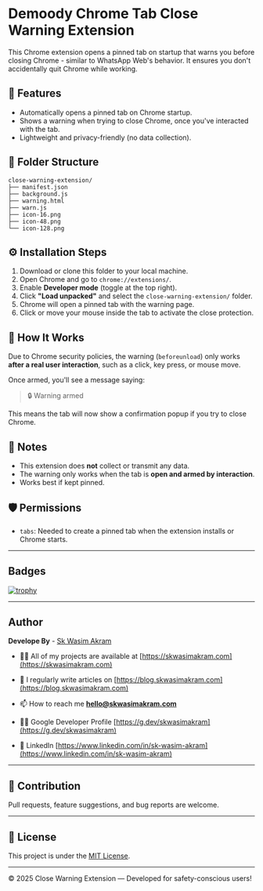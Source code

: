 
# Demoody Chrome Tab Close Warning Extension

This Chrome extension opens a pinned tab on startup that warns you before closing Chrome - similar to WhatsApp Web's behavior. It ensures you don't accidentally quit Chrome while working.

## 🔧 Features
- Automatically opens a pinned tab on Chrome startup.
- Shows a warning when trying to close Chrome, once you've interacted with the tab.
- Lightweight and privacy-friendly (no data collection).

## 📁 Folder Structure

```
close-warning-extension/
├── manifest.json
├── background.js
├── warning.html
├── warn.js
├── icon-16.png
├── icon-48.png
└── icon-128.png
```

## ⚙️ Installation Steps

1. Download or clone this folder to your local machine.
2. Open Chrome and go to `chrome://extensions/`.
3. Enable **Developer mode** (toggle at the top right).
4. Click **"Load unpacked"** and select the `close-warning-extension/` folder.
5. Chrome will open a pinned tab with the warning page.
6. Click or move your mouse inside the tab to activate the close protection.

## 🧠 How It Works

Due to Chrome security policies, the warning (`beforeunload`) only works **after a real user interaction**, such as a click, key press, or mouse move.

Once armed, you'll see a message saying:
> 🔒 Warning armed

This means the tab will now show a confirmation popup if you try to close Chrome.

## 📌 Notes

- This extension does **not** collect or transmit any data.
- The warning only works when the tab is **open and armed by interaction**.
- Works best if kept pinned.

## 🛡️ Permissions

- `tabs`: Needed to create a pinned tab when the extension installs or Chrome starts.

---

## Badges
[![trophy](https://github-profile-trophy.vercel.app/?username=ryo-ma)](https://github.com/ryo-ma/github-profile-trophy)

---

## Author
**Develope By** - [Sk Wasim Akram](https://github.com/skwasimakram13)

- 👨‍💻 All of my projects are available at [https://skwasimakram.com](https://skwasimakram.com)

- 📝 I regularly write articles on [https://blog.skwasimakram.com](https://blog.skwasimakram.com)

- 📫 How to reach me **hello@skwasimakram.com**

- 🧑‍💻 Google Developer Profile [https://g.dev/skwasimakram](https://g.dev/skwasimakram)

- 📲 LinkedIn [https://www.linkedin.com/in/sk-wasim-akram](https://www.linkedin.com/in/sk-wasim-akram)

---

## 🤝 Contribution

Pull requests, feature suggestions, and bug reports are welcome.

---

## 📄 License

This project is under the [MIT License](LICENSE).


---

© 2025 Close Warning Extension — Developed for safety-conscious users!
